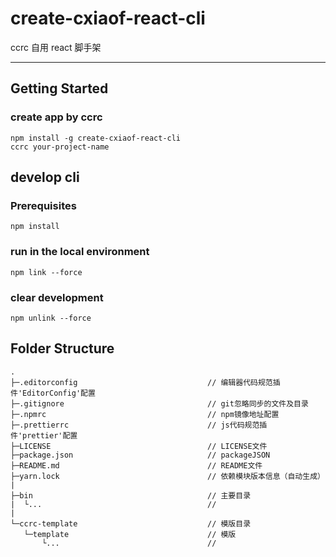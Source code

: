 # create-cxiaof-react-cli

ccrc 自用 react 脚手架

---

## Getting Started

### create app by ccrc

```shell
npm install -g create-cxiaof-react-cli
ccrc your-project-name
```

## develop cli

### Prerequisites

```shell
npm install
```

### run in the local environment

```shell
npm link --force
```

### clear development

```shell
npm unlink --force
```

## Folder Structure

```
.
├─.editorconfig                             // 编辑器代码规范插件'EditorConfig'配置
├─.gitignore                                // git忽略同步的文件及目录
├─.npmrc                                    // npm镜像地址配置
├─.prettierrc                               // js代码规范插件'prettier'配置
├─LICENSE                                   // LICENSE文件
├─package.json                              // packageJSON
├─README.md                                 // README文件
├─yarn.lock                                 // 依赖模块版本信息（自动生成）
|
├─bin                                       // 主要目录
|  └...                                     //
|
└─ccrc-template                             // 模版目录
   └─template                               // 模版
       └...                                 //
```
